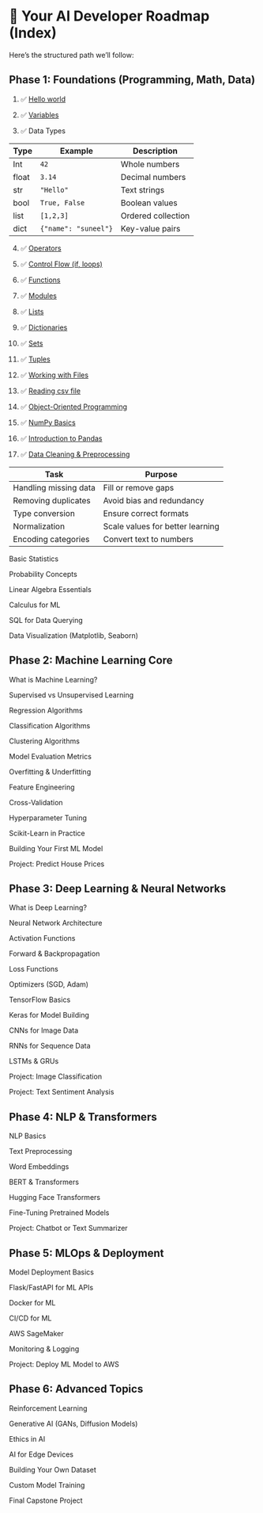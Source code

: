 # 🧭 Your AI Developer Roadmap (Index)
Here’s the structured path we’ll follow:

## Phase 1: Foundations (Programming, Math, Data)
1. ✅ [Hello world](./python-basics/1_helloWorld.py)

2. ✅ [Variables](./python-basics/2_variables.py)

3. ✅ Data Types

| Type | Example | Description |
|------|---------|-------------|
| Int | ```42``` | Whole numbers |
| float | ```3.14``` | Decimal numbers |
| str | ```"Hello"``` | Text strings |
| bool | ```True, False``` | Boolean values |
| list | ```[1,2,3]``` | Ordered collection |
| dict | ```{"name": "suneel"}``` | Key-value pairs |

4. ✅ [Operators](./python-basics/4_operators.py)

5. ✅ [Control Flow (if, loops)](./python-basics/5_controlFlow.py)

6. ✅ [Functions](./python-basics/6_functions.py)

7. ✅ [Modules](./python-basics/7_modules.py)

8. ✅ [Lists](./python-basics/8_lists.py)

9. ✅ [Dictionaries](./python-basics/9_dictionaries.py)

10. ✅ [Sets](./python-basics/10_sets.py)

11. ✅ [Tuples](./python-basics/11_tuples.py)

12. ✅ [Working with Files](./python-basics/12_workingWithFiles.py)

13. ✅ [Reading csv file](./python-basics/13_readingCsvFile.py)

14. ✅ [Object-Oriented Programming](./python-basics/14_OOP.py)

15. ✅ [NumPy Basics](./python-basics/15_numpy_basics.py)

16. ✅ [Introduction to Pandas](./python-basics/16_intro_to_pandas.py)

17. ✅ [Data Cleaning & Preprocessing](./python-basics/17_data_cleaning.py)

| Task | Purpose |
|------|---------|
| Handling missing data | Fill or remove gaps |
| Removing duplicates | Avoid bias and redundancy |
| Type conversion | Ensure correct formats |
| Normalization | Scale values for better learning |
| Encoding categories | Convert text to numbers |


Basic Statistics

Probability Concepts

Linear Algebra Essentials

Calculus for ML

SQL for Data Querying

Data Visualization (Matplotlib, Seaborn)

## Phase 2: Machine Learning Core
What is Machine Learning?

Supervised vs Unsupervised Learning

Regression Algorithms

Classification Algorithms

Clustering Algorithms

Model Evaluation Metrics

Overfitting & Underfitting

Feature Engineering

Cross-Validation

Hyperparameter Tuning

Scikit-Learn in Practice

Building Your First ML Model

Project: Predict House Prices

## Phase 3: Deep Learning & Neural Networks
What is Deep Learning?

Neural Network Architecture

Activation Functions

Forward & Backpropagation

Loss Functions

Optimizers (SGD, Adam)

TensorFlow Basics

Keras for Model Building

CNNs for Image Data

RNNs for Sequence Data

LSTMs & GRUs

Project: Image Classification

Project: Text Sentiment Analysis

## Phase 4: NLP & Transformers
NLP Basics

Text Preprocessing

Word Embeddings

BERT & Transformers

Hugging Face Transformers

Fine-Tuning Pretrained Models

Project: Chatbot or Text Summarizer

## Phase 5: MLOps & Deployment
Model Deployment Basics

Flask/FastAPI for ML APIs

Docker for ML

CI/CD for ML

AWS SageMaker

Monitoring & Logging

Project: Deploy ML Model to AWS

## Phase 6: Advanced Topics
Reinforcement Learning

Generative AI (GANs, Diffusion Models)

Ethics in AI

AI for Edge Devices

Building Your Own Dataset

Custom Model Training

Final Capstone Project